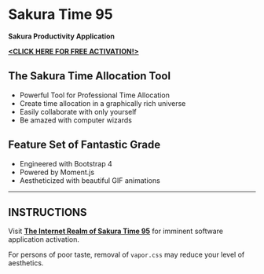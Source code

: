 # Sakura Time 95
**Sakura Productivity Application**

[**\<CLICK HERE FOR FREE ACTIVATION!\>**](https://tatuarvela.github.io/Sakura-Time-95/)

## The Sakura Time Allocation Tool
* Powerful Tool for Professional Time Allocation
* Create time allocation in a graphically rich universe
* Easily collaborate with only yourself
* Be amazed with computer wizards

## Feature Set of Fantastic Grade
* Engineered with Bootstrap 4
* Powered by Moment.js
* Aestheticized with beautiful GIF animations

---

## INSTRUCTIONS

Visit [**The Internet Realm of Sakura Time 95**](https://tatuarvela.github.io/Sakura-Time-95/) for imminent software application activation.

For persons of poor taste, removal of `vapor.css` may reduce your level of aesthetics.
